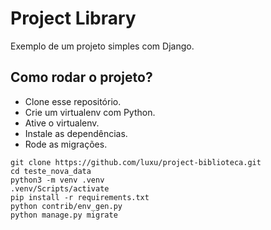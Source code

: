 # Project Library

Exemplo de um projeto simples com Django.

## Como rodar o projeto?

* Clone esse repositório.
* Crie um virtualenv com Python.
* Ative o virtualenv.
* Instale as dependências.
* Rode as migrações.

```
git clone https://github.com/luxu/project-biblioteca.git
cd teste_nova_data
python3 -m venv .venv
.venv/Scripts/activate
pip install -r requirements.txt
python contrib/env_gen.py
python manage.py migrate
```